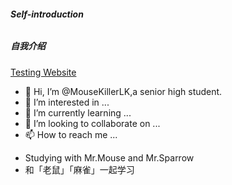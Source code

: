 ###### **Self-introduction**
##### **自我介绍**
[Testing Website](127.0.0.1)
- 👋 Hi, I’m @MouseKillerLK,a senior high student.
- 👀 I’m interested in ...
- 🌱 I’m currently learning ...
- 💞️ I’m looking to collaborate on ...
- 📫 How to reach me ...

<!---
MouseKillerLK/MouseKillerLK is a ✨ special ✨ repository because its `README.md` (this file) appears on your GitHub profile.
You can click the Preview link to take a look at your changes.
--->
 - Studying with Mr.Mouse and Mr.Sparrow
 - 和「老鼠」「麻雀」一起学习
